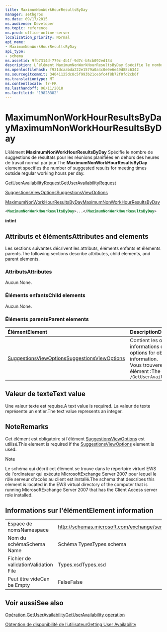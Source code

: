 ```yaml
---
title: MaximumNonWorkHourResultsByDay
manager: sethgros
ms.date: 09/17/2015
ms.audience: Developer
ms.topic: reference
ms.prod: office-online-server
localization_priority: Normal
api_name:
- MaximumNonWorkHourResultsByDay
api_type:
- schema
ms.assetid: 9fb7314d-779c-4b1f-9d7c-b5cb092ed134
description: L’élément MaximumNonWorkHourResultsByDay Spécifie le nombre de suggestions de résultats pour les réunions planifiées en dehors des heures de travail normal par jour.
ms.openlocfilehash: f931dcaabda222e1579a0a4c0e0e6e49d88c6342
ms.sourcegitcommit: 34041125dc8c5f993b21cebfc4f8b72f0fd2cb6f
ms.translationtype: MT
ms.contentlocale: fr-FR
ms.lasthandoff: 06/11/2018
ms.locfileid: "19828382"
---
```

# <a name="maximumnonworkhourresultsbyday"></a><span data-ttu-id="fd7b5-103">MaximumNonWorkHourResultsByDay</span><span class="sxs-lookup"><span data-stu-id="fd7b5-103">MaximumNonWorkHourResultsByDay</span></span>

<span data-ttu-id="fd7b5-104">L’élément **MaximumNonWorkHourResultsByDay** Spécifie le nombre de suggestions de résultats pour les réunions planifiées en dehors des heures de travail normal par jour.</span><span class="sxs-lookup"><span data-stu-id="fd7b5-104">The **MaximumNonWorkHourResultsByDay** element specifies the number of suggested results for meeting times outside regular working hours per day.</span></span> 
  
[<span data-ttu-id="fd7b5-105">GetUserAvailabilityRequest</span><span class="sxs-lookup"><span data-stu-id="fd7b5-105">GetUserAvailabilityRequest</span></span>](getuseravailabilityrequest.md)
  
[<span data-ttu-id="fd7b5-106">SuggestionsViewOptions</span><span class="sxs-lookup"><span data-stu-id="fd7b5-106">SuggestionsViewOptions</span></span>](suggestionsviewoptions.md)
  
[<span data-ttu-id="fd7b5-107">MaximumNonWorkHourResultsByDay</span><span class="sxs-lookup"><span data-stu-id="fd7b5-107">MaximumNonWorkHourResultsByDay</span></span>](maximumnonworkhourresultsbyday.md)
  
```xml
<MaximumNonWorkHourResultsByDay>...</MaximumNonWorkHourResultsByDay>
```

 <span data-ttu-id="fd7b5-108">**int**</span><span class="sxs-lookup"><span data-stu-id="fd7b5-108">**int**</span></span>
## <a name="attributes-and-elements"></a><span data-ttu-id="fd7b5-109">Attributs et éléments</span><span class="sxs-lookup"><span data-stu-id="fd7b5-109">Attributes and elements</span></span>

<span data-ttu-id="fd7b5-110">Les sections suivantes décrivent les attributs, éléments enfants et éléments parents.</span><span class="sxs-lookup"><span data-stu-id="fd7b5-110">The following sections describe attributes, child elements, and parent elements.</span></span>
  
### <a name="attributes"></a><span data-ttu-id="fd7b5-111">Attributs</span><span class="sxs-lookup"><span data-stu-id="fd7b5-111">Attributes</span></span>

<span data-ttu-id="fd7b5-112">Aucun.</span><span class="sxs-lookup"><span data-stu-id="fd7b5-112">None.</span></span>
  
### <a name="child-elements"></a><span data-ttu-id="fd7b5-113">Éléments enfants</span><span class="sxs-lookup"><span data-stu-id="fd7b5-113">Child elements</span></span>

<span data-ttu-id="fd7b5-114">Aucun.</span><span class="sxs-lookup"><span data-stu-id="fd7b5-114">None.</span></span>
  
### <a name="parent-elements"></a><span data-ttu-id="fd7b5-115">Éléments parents</span><span class="sxs-lookup"><span data-stu-id="fd7b5-115">Parent elements</span></span>

|<span data-ttu-id="fd7b5-116">**Élément**</span><span class="sxs-lookup"><span data-stu-id="fd7b5-116">**Element**</span></span>|<span data-ttu-id="fd7b5-117">**Description**</span><span class="sxs-lookup"><span data-stu-id="fd7b5-117">**Description**</span></span>|
|:-----|:-----|
|[<span data-ttu-id="fd7b5-118">SuggestionsViewOptions</span><span class="sxs-lookup"><span data-stu-id="fd7b5-118">SuggestionsViewOptions</span></span>](suggestionsviewoptions.md) <br/> |<span data-ttu-id="fd7b5-119">Contient les options permettant d’obtenir des informations de suggestion de réunion.</span><span class="sxs-lookup"><span data-stu-id="fd7b5-119">Contains the options for obtaining meeting suggestion information.</span></span>  <br/> <span data-ttu-id="fd7b5-120">Vous trouverez ci-dessous le XPath pour cet élément :</span><span class="sxs-lookup"><span data-stu-id="fd7b5-120">The following is the XPath to this element:</span></span>  <br/>  `/GetUserAvailabilityRequest/SuggestionViewOptions` <br/> |
   
## <a name="text-value"></a><span data-ttu-id="fd7b5-121">Valeur de texte</span><span class="sxs-lookup"><span data-stu-id="fd7b5-121">Text value</span></span>

<span data-ttu-id="fd7b5-122">Une valeur texte est requise.</span><span class="sxs-lookup"><span data-stu-id="fd7b5-122">A text value is required.</span></span> <span data-ttu-id="fd7b5-123">La valeur de texte représente un entier.</span><span class="sxs-lookup"><span data-stu-id="fd7b5-123">The text value represents an integer.</span></span>
  
## <a name="remarks"></a><span data-ttu-id="fd7b5-124">Note</span><span class="sxs-lookup"><span data-stu-id="fd7b5-124">Remarks</span></span>

<span data-ttu-id="fd7b5-125">Cet élément est obligatoire si l’élément [SuggestionsViewOptions](suggestionsviewoptions.md) est utilisé.</span><span class="sxs-lookup"><span data-stu-id="fd7b5-125">This element is required if the [SuggestionsViewOptions](suggestionsviewoptions.md) element is used.</span></span> 
  
> [!NOTE]
> <span data-ttu-id="fd7b5-126">Le schéma qui décrit cet élément se trouve dans le répertoire virtuel EWS de l'ordinateur qui exécute MicrosoftExchange Server 2007 pour lequel le rôle serveur d'accès au client est installé.</span><span class="sxs-lookup"><span data-stu-id="fd7b5-126">The schema that describes this element is located in the EWS virtual directory of the computer that is running MicrosoftExchange Server 2007 that has the Client Access server role installed.</span></span> 
  
## <a name="element-information"></a><span data-ttu-id="fd7b5-127">Informations sur l'élément</span><span class="sxs-lookup"><span data-stu-id="fd7b5-127">Element information</span></span>

|||
|:-----|:-----|
|<span data-ttu-id="fd7b5-128">Espace de noms</span><span class="sxs-lookup"><span data-stu-id="fd7b5-128">Namespace</span></span>  <br/> |http://schemas.microsoft.com/exchange/services/2006/types  <br/> |
|<span data-ttu-id="fd7b5-129">Nom du schéma</span><span class="sxs-lookup"><span data-stu-id="fd7b5-129">Schema Name</span></span>  <br/> |<span data-ttu-id="fd7b5-130">Schéma Types</span><span class="sxs-lookup"><span data-stu-id="fd7b5-130">Types schema</span></span>  <br/> |
|<span data-ttu-id="fd7b5-131">Fichier de validation</span><span class="sxs-lookup"><span data-stu-id="fd7b5-131">Validation File</span></span>  <br/> |<span data-ttu-id="fd7b5-132">Types.xsd</span><span class="sxs-lookup"><span data-stu-id="fd7b5-132">Types.xsd</span></span>  <br/> |
|<span data-ttu-id="fd7b5-133">Peut être vide</span><span class="sxs-lookup"><span data-stu-id="fd7b5-133">Can be Empty</span></span>  <br/> |<span data-ttu-id="fd7b5-134">False</span><span class="sxs-lookup"><span data-stu-id="fd7b5-134">False</span></span>  <br/> |
   
## <a name="see-also"></a><span data-ttu-id="fd7b5-135">Voir aussi</span><span class="sxs-lookup"><span data-stu-id="fd7b5-135">See also</span></span>



[<span data-ttu-id="fd7b5-136">Opération GetUserAvailability</span><span class="sxs-lookup"><span data-stu-id="fd7b5-136">GetUserAvailability operation</span></span>](getuseravailability-operation.md)


[<span data-ttu-id="fd7b5-137">Obtention de disponibilité de l’utilisateur</span><span class="sxs-lookup"><span data-stu-id="fd7b5-137">Getting User Availability</span></span>](http://msdn.microsoft.com/library/d4133fcb-9b0f-4e6b-aadf-a389da83516a%28Office.15%29.aspx)

